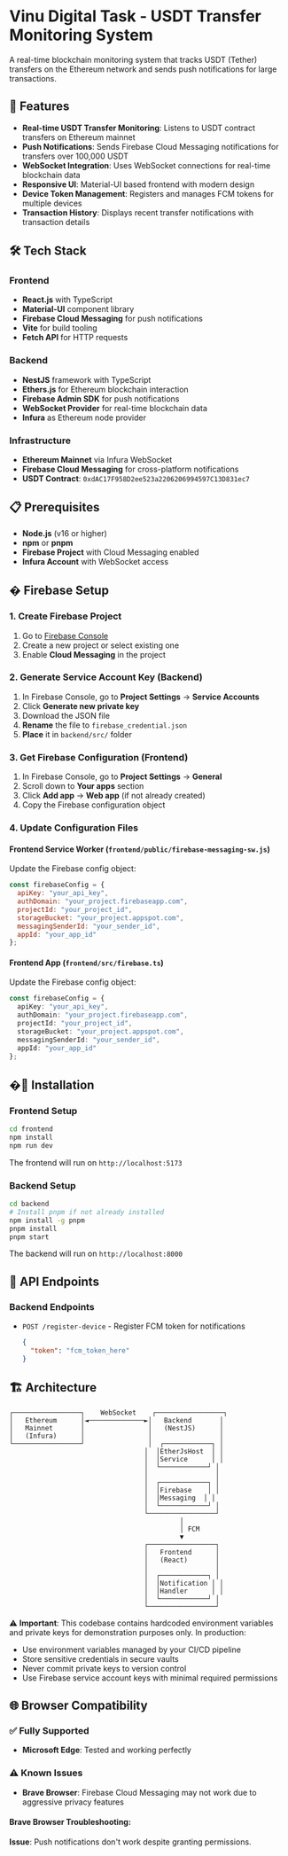 # Vinu Digital Task - USDT Transfer Monitoring System

A real-time blockchain monitoring system that tracks USDT (Tether) transfers on the Ethereum network and sends push notifications for large transactions.

## 🚀 Features

- **Real-time USDT Transfer Monitoring**: Listens to USDT contract transfers on Ethereum mainnet
- **Push Notifications**: Sends Firebase Cloud Messaging notifications for transfers over 100,000 USDT
- **WebSocket Integration**: Uses WebSocket connections for real-time blockchain data
- **Responsive UI**: Material-UI based frontend with modern design
- **Device Token Management**: Registers and manages FCM tokens for multiple devices
- **Transaction History**: Displays recent transfer notifications with transaction details

## 🛠️ Tech Stack

### Frontend
- **React.js** with TypeScript
- **Material-UI** component library
- **Firebase Cloud Messaging** for push notifications
- **Vite** for build tooling
- **Fetch API** for HTTP requests

### Backend
- **NestJS** framework with TypeScript
- **Ethers.js** for Ethereum blockchain interaction
- **Firebase Admin SDK** for push notifications
- **WebSocket Provider** for real-time blockchain data
- **Infura** as Ethereum node provider

### Infrastructure
- **Ethereum Mainnet** via Infura WebSocket
- **Firebase Cloud Messaging** for cross-platform notifications
- **USDT Contract**: `0xdAC17F958D2ee523a2206206994597C13D831ec7`

## 📋 Prerequisites

- **Node.js** (v16 or higher)
- **npm** or **pnpm**
- **Firebase Project** with Cloud Messaging enabled
- **Infura Account** with WebSocket access

## � Firebase Setup

### 1. Create Firebase Project
1. Go to [Firebase Console](https://console.firebase.google.com/)
2. Create a new project or select existing one
3. Enable **Cloud Messaging** in the project

### 2. Generate Service Account Key (Backend)
1. In Firebase Console, go to **Project Settings** → **Service Accounts**
2. Click **Generate new private key**
3. Download the JSON file
4. **Rename** the file to `firebase_credential.json`
5. **Place** it in `backend/src/` folder

### 3. Get Firebase Configuration (Frontend)
1. In Firebase Console, go to **Project Settings** → **General**
2. Scroll down to **Your apps** section
3. Click **Add app** → **Web app** (if not already created)
4. Copy the Firebase configuration object

### 4. Update Configuration Files

#### Frontend Service Worker (`frontend/public/firebase-messaging-sw.js`)
Update the Firebase config object:
```javascript
const firebaseConfig = {
  apiKey: "your_api_key",
  authDomain: "your_project.firebaseapp.com",
  projectId: "your_project_id",
  storageBucket: "your_project.appspot.com",
  messagingSenderId: "your_sender_id",
  appId: "your_app_id"
};
```

#### Frontend App (`frontend/src/firebase.ts`)
Update the Firebase config object:
```typescript
const firebaseConfig = {
  apiKey: "your_api_key",
  authDomain: "your_project.firebaseapp.com",
  projectId: "your_project_id",
  storageBucket: "your_project.appspot.com",
  messagingSenderId: "your_sender_id",
  appId: "your_app_id"
};
```

## �🔧 Installation

### Frontend Setup

```bash
cd frontend
npm install
npm run dev
```

The frontend will run on `http://localhost:5173`

### Backend Setup

```bash
cd backend
# Install pnpm if not already installed
npm install -g pnpm
pnpm install
pnpm start
```

The backend will run on `http://localhost:8000`


## 📡 API Endpoints

### Backend Endpoints

- `POST /register-device` - Register FCM token for notifications
  ```json
  {
    "token": "fcm_token_here"
  }
  ```


## 🏗️ Architecture

```
┌─────────────────┐    WebSocket    ┌─────────────────┐
│   Ethereum      │◄──────────────►│   Backend       │
│   Mainnet       │                │   (NestJS)      │
│   (Infura)      │                │                 │
└─────────────────┘                │  ┌────────────┐ │
                                  │  │EtherJsHost  │ │
                                  │  │Service      │ │
                                  │  └────────────┘ │
                                  │                 │
                                  │  ┌────────────┐ │
                                  │  │Firebase    │ │
                                  │  │Messaging  │ │
                                  │  └────────────┘ │
                                  └─────────────────┘
                                           │
                                           │ FCM
                                           ▼
                                  ┌─────────────────┐
                                  │   Frontend      │
                                  │   (React)       │
                                  │                 │
                                  │  ┌────────────┐ │
                                  │  │Notification │ │
                                  │  │Handler      │ │
                                  │  └────────────┘ │
                                  └─────────────────┘
```


⚠️ **Important**: This codebase contains hardcoded environment variables and private keys for demonstration purposes only. In production:

- Use environment variables managed by your CI/CD pipeline
- Store sensitive credentials in secure vaults
- Never commit private keys to version control
- Use Firebase service account keys with minimal required permissions

## 🌐 Browser Compatibility

### ✅ **Fully Supported**
- **Microsoft Edge**: Tested and working perfectly

### ⚠️ **Known Issues**
- **Brave Browser**: Firebase Cloud Messaging may not work due to aggressive privacy features

#### Brave Browser Troubleshooting:
**Issue**: Push notifications don't work despite granting permissions.

